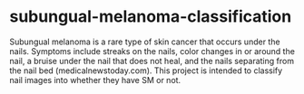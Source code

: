 # subungual-melanoma-classification
Subungual melanoma is a rare type of skin cancer that occurs under the nails. Symptoms include streaks on the nails, color changes in or around the nail, a bruise under the nail that does not heal, and the nails separating from the nail bed (medicalnewstoday.com). This project is intended to classify nail images into whether they have SM or not.
